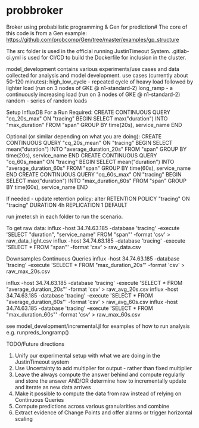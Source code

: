 # probbroker

Broker using probabilistic programming & Gen for prediction# 
The core of this code is from a Gen example: https://github.com/probcomp/Gen/tree/master/examples/gp_structure

The src folder is used in the official running JustinTimeout System.
.gitlab-ci.yml is used for CI/CD to build the Dockerfile for inclusion in the cluster.

model_development contains various experiments/use cases and data collected for analysis and model development.
use cases (currently about 50-120 minutes):
    high_low_cycle - repeated cycle of heavy load followed by lighter load (run on 3 nodes of GKE @ n1-standard-2)
    long_ramp - a continuously increasing load (run on 3 nodes of GKE @ n1-standard-2)
    random - series of random loads

Setup  InfluxDB For a Run
Required:
CREATE CONTINUOUS QUERY "cq_20s_max" ON "tracing" BEGIN SELECT max("duration") INTO "max_duration" FROM "span" GROUP BY time(20s), service_name END

Optional (or similar depending on what you are doing):
CREATE CONTINUOUS QUERY "cq_20s_mean" ON "tracing" BEGIN SELECT mean("duration") INTO "average_duration_20s" FROM "span" GROUP BY time(20s), service_name END
CREATE CONTINUOUS QUERY "cq_60s_mean" ON "tracing" BEGIN SELECT mean("duration") INTO "average_duration_60s" FROM "span" GROUP BY time(60s), service_name END
CREATE CONTINUOUS QUERY "cq_60s_max" ON "tracing" BEGIN SELECT max("duration") INTO "max_duration_60s" FROM "span" GROUP BY time(60s), service_name END

If needed - update retention policy:
alter RETENTION POLICY "tracing" ON "tracing" DURATION 4h REPLICATION 1 DEFAULT

run jmeter.sh in each folder to run the scenario.

To get raw data:
influx -host 34.74.63.185 -database 'tracing'  -execute 'SELECT "duration", "service_name" FROM "span"' -format 'csv' > raw_data_light.csv
influx -host 34.74.63.185 -database 'tracing'  -execute 'SELECT * FROM "span"' -format 'csv' > raw_data.csv

Downsamples Continuous Queries
influx -host 34.74.63.185 -database 'tracing'  -execute 'SELECT * FROM "max_duration_20s"' -format 'csv' > raw_max_20s.csv

influx -host 34.74.63.185 -database 'tracing'  -execute 'SELECT * FROM "average_duration_20s"' -format 'csv' > raw_avg_20s.csv
influx -host 34.74.63.185 -database 'tracing'  -execute 'SELECT * FROM "average_duration_60s"' -format 'csv' > raw_avg_60s.csv
influx -host 34.74.63.185 -database 'tracing'  -execute 'SELECT * FROM "max_duration_60s"' -format 'csv' > raw_max_60s.csv


see model_development/incremental.jl for examples of how to run analysis e.g. runpreds_longramp()

TODO/Future directions
1. Unify our experimental setup with what we are doing in the JustinTimeout system
2. Use Uncertainty to add multiplier for output - rather than fixed multiplier
3. Leave the always compute the answer behind and compute regularly and store the answer AND/OR determine how to incrementally update and iterate as new data arrives
4. Make it possible to compute the data from raw instead of relying on Continuous Queries
5. Compute predictions across various granularities and combine
6. Extract evidence of Change Points and offer alarms or trigger horizontal scaling